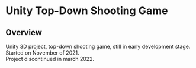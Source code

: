 # Unity Top-Down Shooting Game
## Overview
Unity 3D project, top-down shooting game, still in early development stage.
<br>
Started on November of 2021.
<br>
Project discontinued in march 2022.
